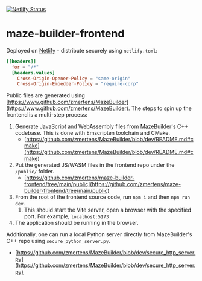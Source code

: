 [![Netlify Status](https://api.netlify.com/api/v1/badges/be13537b-f604-447a-beaf-a6d63496fb8e/deploy-status)](https://app.netlify.com/sites/jade-semifreddo-f24ef0/deploys?branch=main)

# maze-builder-frontend

Deployed on [Netlify](https://668145265561420d1369a177--jade-semifreddo-f24ef0.netlify.app/) - distribute securely using `netlify.toml`:
```toml
[[headers]]
  for = "/*"
  [headers.values]
    Cross-Origin-Opener-Policy = "same-origin"
    Cross-Origin-Embedder-Policy = "require-corp"
```

Public files are generated using [https://www.github.com/zmertens/MazeBuilder](https://www.github.com/zmertens/MazeBuilder).
The steps to spin up the frontend is a multi-step process:
1. Generate JavaScript and WebAssembly files from MazeBuilder's C++ codebase. This is done with Emscripten toolchain and CMake.
   - [https://github.com/zmertens/MazeBuilder/blob/dev/README.md#cmake](https://github.com/zmertens/MazeBuilder/blob/dev/README.md#cmake)
2. Put the generated JS/WASM files in the frontend repo under the `/public/` folder.
   - [https://github.com/zmertens/maze-builder-frontend/tree/main/public](https://github.com/zmertens/maze-builder-frontend/tree/main/public)
3. From the root of the frontend source code, run `npm i` and then `npm run dev`.
   1. This should start the Vite server, open a browser with the specified port. For example, `localhost:5173`
4. The application should be running in the browser.

Additionally, one can run a local Python server directly from MazeBuilder's C++ repo using `secure_python_server.py`.
  - [https://github.com/zmertens/MazeBuilder/blob/dev/secure_http_server.py](https://github.com/zmertens/MazeBuilder/blob/dev/secure_http_server.py)
